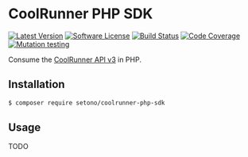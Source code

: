 # CoolRunner PHP SDK

[![Latest Version][ico-version]][link-packagist]
[![Software License][ico-license]](LICENSE)
[![Build Status][ico-github-actions]][link-github-actions]
[![Code Coverage][ico-code-coverage]][link-code-coverage]
[![Mutation testing][ico-infection]][link-infection]

Consume the [CoolRunner API v3](https://docs.coolrunner.dk/#d1392cf1-6995-49c3-ae73-fd8525c541ad) in PHP.

## Installation

```bash
$ composer require setono/coolrunner-php-sdk
```

## Usage

TODO

[ico-version]: https://poser.pugx.org/setono/coolrunner-php-sdk/v/stable
[ico-license]: https://poser.pugx.org/setono/coolrunner-php-sdk/license
[ico-github-actions]: https://github.com/Setono/coolrunner-php-sdk/workflows/build/badge.svg
[ico-code-coverage]: https://codecov.io/gh/Setono/coolrunner-php-sdk/branch/master/graph/badge.svg
[ico-infection]: https://img.shields.io/endpoint?style=flat&url=https%3A%2F%2Fbadge-api.stryker-mutator.io%2Fgithub.com%2FSetono%2Fcoolrunner-php-sdk%2Fmaster

[link-packagist]: https://packagist.org/packages/setono/coolrunner-php-sdk
[link-github-actions]: https://github.com/Setono/coolrunner-php-sdk/actions
[link-code-coverage]: https://codecov.io/gh/Setono/coolrunner-php-sdk
[link-infection]: https://dashboard.stryker-mutator.io/reports/github.com/Setono/coolrunner-php-sdk/master
